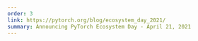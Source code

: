 ```yaml
---
order: 3
link: https://pytorch.org/blog/ecosystem_day_2021/
summary: Announcing PyTorch Ecosystem Day - April 21, 2021
---
```


